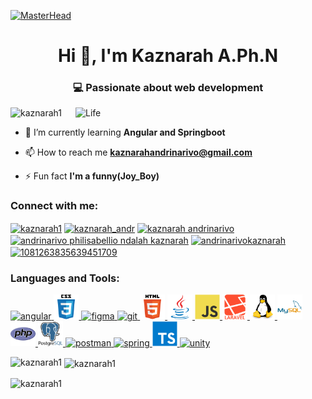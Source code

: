 [![MasterHead](https://user-images.githubusercontent.com/22107794/139580686-887df369-edb8-4bc8-b607-4fbf6d7e4866.gif)](https://rishavchanda.io)
<h1 align="center">Hi 👋, I'm Kaznarah A.Ph.N</h1>
<h3 align="center">💻 Passionate about web development</h3>
<img align="right" alt="Life" width="400px" src="https://miro.medium.com/v2/resize:fit:640/1*l39uFr4VK-37ZKFaJT2GhQ.gif">


<p align="left"> <img src="https://komarev.com/ghpvc/?username=kaznarah1&label=Profile%20views&color=0e75b6&style=flat" alt="kaznarah1" /> </p>

- 🌱 I’m currently learning **Angular and Springboot**

- 📫 How to reach me **kaznarahandrinarivo@gmail.com**

- ⚡ Fun fact **I'm a funny(Joy_Boy)**

<h3 align="left">Connect with me:</h3>
<p align="left">
<a href="https://codepen.io/kaznarah1" target="blank"><img align="center" src="https://raw.githubusercontent.com/rahuldkjain/github-profile-readme-generator/master/src/images/icons/Social/codepen.svg" alt="kaznarah1" height="30" width="40" /></a>
<a href="https://twitter.com/kaznarah_andr" target="blank"><img align="center" src="https://raw.githubusercontent.com/rahuldkjain/github-profile-readme-generator/master/src/images/icons/Social/twitter.svg" alt="kaznarah_andr" height="30" width="40" /></a>
<a href="https://linkedin.com/in/kaznarah andrinarivo" target="blank"><img align="center" src="https://raw.githubusercontent.com/rahuldkjain/github-profile-readme-generator/master/src/images/icons/Social/linked-in-alt.svg" alt="kaznarah andrinarivo" height="30" width="40" /></a>
<a href="https://fb.com/andrinarivo philisabellio ndalah kaznarah" target="blank"><img align="center" src="https://raw.githubusercontent.com/rahuldkjain/github-profile-readme-generator/master/src/images/icons/Social/facebook.svg" alt="andrinarivo philisabellio ndalah kaznarah" height="30" width="40" /></a>
<a href="https://instagram.com/andrinarivokaznarah" target="blank"><img align="center" src="https://raw.githubusercontent.com/rahuldkjain/github-profile-readme-generator/master/src/images/icons/Social/instagram.svg" alt="andrinarivokaznarah" height="30" width="40" /></a>
<a href="https://discord.gg/1081263835639451709" target="blank"><img align="center" src="https://raw.githubusercontent.com/rahuldkjain/github-profile-readme-generator/master/src/images/icons/Social/discord.svg" alt="1081263835639451709" height="30" width="40" /></a>
</p>

<h3 align="left">Languages and Tools:</h3>
<p align="left"> <a href="https://angular.io" target="_blank" rel="noreferrer"> <img src="https://angular.io/assets/images/logos/angular/angular.svg" alt="angular" width="40" height="40"/> </a> <a href="https://www.w3schools.com/css/" target="_blank" rel="noreferrer"> <img src="https://raw.githubusercontent.com/devicons/devicon/master/icons/css3/css3-original-wordmark.svg" alt="css3" width="40" height="40"/> </a> <a href="https://www.figma.com/" target="_blank" rel="noreferrer"> <img src="https://www.vectorlogo.zone/logos/figma/figma-icon.svg" alt="figma" width="40" height="40"/> </a> <a href="https://git-scm.com/" target="_blank" rel="noreferrer"> <img src="https://www.vectorlogo.zone/logos/git-scm/git-scm-icon.svg" alt="git" width="40" height="40"/> </a> <a href="https://www.w3.org/html/" target="_blank" rel="noreferrer"> <img src="https://raw.githubusercontent.com/devicons/devicon/master/icons/html5/html5-original-wordmark.svg" alt="html5" width="40" height="40"/> </a> <a href="https://www.java.com" target="_blank" rel="noreferrer"> <img src="https://raw.githubusercontent.com/devicons/devicon/master/icons/java/java-original.svg" alt="java" width="40" height="40"/> </a> <a href="https://developer.mozilla.org/en-US/docs/Web/JavaScript" target="_blank" rel="noreferrer"> <img src="https://raw.githubusercontent.com/devicons/devicon/master/icons/javascript/javascript-original.svg" alt="javascript" width="40" height="40"/> </a> <a href="https://laravel.com/" target="_blank" rel="noreferrer"> <img src="https://raw.githubusercontent.com/devicons/devicon/master/icons/laravel/laravel-plain-wordmark.svg" alt="laravel" width="40" height="40"/> </a> <a href="https://www.linux.org/" target="_blank" rel="noreferrer"> <img src="https://raw.githubusercontent.com/devicons/devicon/master/icons/linux/linux-original.svg" alt="linux" width="40" height="40"/> </a> <a href="https://www.mysql.com/" target="_blank" rel="noreferrer"> <img src="https://raw.githubusercontent.com/devicons/devicon/master/icons/mysql/mysql-original-wordmark.svg" alt="mysql" width="40" height="40"/> </a> <a href="https://www.php.net" target="_blank" rel="noreferrer"> <img src="https://raw.githubusercontent.com/devicons/devicon/master/icons/php/php-original.svg" alt="php" width="40" height="40"/> </a> <a href="https://www.postgresql.org" target="_blank" rel="noreferrer"> <img src="https://raw.githubusercontent.com/devicons/devicon/master/icons/postgresql/postgresql-original-wordmark.svg" alt="postgresql" width="40" height="40"/> </a> <a href="https://postman.com" target="_blank" rel="noreferrer"> <img src="https://www.vectorlogo.zone/logos/getpostman/getpostman-icon.svg" alt="postman" width="40" height="40"/> </a> <a href="https://spring.io/" target="_blank" rel="noreferrer"> <img src="https://www.vectorlogo.zone/logos/springio/springio-icon.svg" alt="spring" width="40" height="40"/> </a> <a href="https://www.typescriptlang.org/" target="_blank" rel="noreferrer"> <img src="https://raw.githubusercontent.com/devicons/devicon/master/icons/typescript/typescript-original.svg" alt="typescript" width="40" height="40"/> </a> <a href="https://unity.com/" target="_blank" rel="noreferrer"> <img src="https://www.vectorlogo.zone/logos/unity3d/unity3d-icon.svg" alt="unity" width="40" height="40"/> </a> </p>

<p><img align="left" src="https://github-readme-stats.vercel.app/api/top-langs?username=kaznarah1&show_icons=true&locale=en&layout=compact" alt="kaznarah1" /></p>

<p>&nbsp;<img align="center" src="https://github-readme-stats.vercel.app/api?username=kaznarah1&show_icons=true&locale=en" alt="kaznarah1" /></p>

<p><img align="center" src="https://scontent.ftnr2-2.fna.fbcdn.net/v/t1.15752-9/373462130_849845993350206_1207634084695636362_n.png?_nc_cat=108&ccb=1-7&_nc_sid=8cd0a2&_nc_eui2=AeEXcFYQUBxCx5MTaZSAEH_5op6dCJz6D9ainp0InPoP1iFJsbT_b2L1JQ8eqvYNDAnMEoad7v5sC-gXt5xlRIoT&_nc_ohc=oeybeaQdvMgAX8hQUq_&_nc_ht=scontent.ftnr2-2.fna&oh=03_AdRfgU0YIqVjHoBKnddre5gdLrfdZuh8kNRCczadsjBI-A&oe=65689ADF" alt="kaznarah1" /></p>
